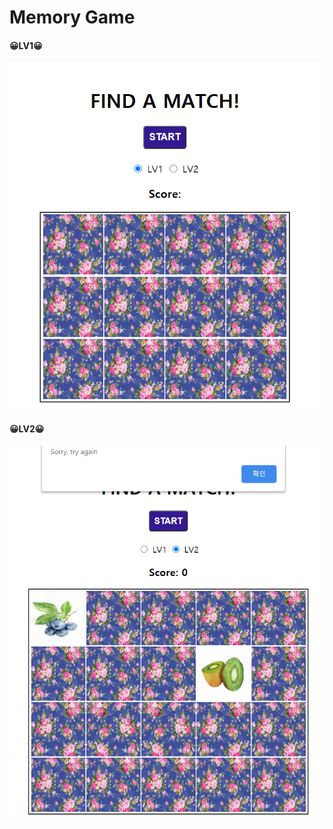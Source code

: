 # Memory Game

#### 😀LV1😀
<img src="img/screenshot1.png">

#### 😀LV2😀
<img src="img/screenshot2.png">
